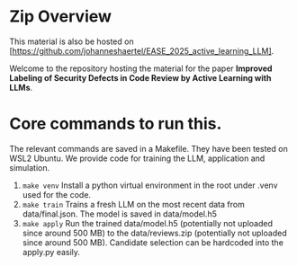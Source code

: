 # Zip Overview

This material is also be hosted on [https://github.com/johanneshaertel/EASE_2025_active_learning_LLM].

Welcome to the repository hosting the material for the paper **Improved Labeling of Security Defects in Code Review by Active Learning with LLMs**.

# Core commands to run this.

The relevant commands are saved in a Makefile. They have been tested on WSL2 Ubuntu. We provide code for training the LLM, application and simulation.

1. `make venv` Install a python virtual environment in the root under .venv used for the code.
2. `make train` Trains a fresh LLM on the most recent data from data/final.json. The model is saved in data/model.h5
3. `make apply` Run the trained data/model.h5 (potentially not uploaded since around 500 MB) to the data/reviews.zip (potentially not uploaded since around 500 MB). Candidate selection can be hardcoded into the apply.py easily.
